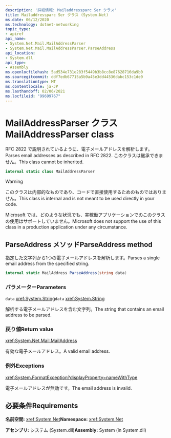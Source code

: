 ```yaml
---
description: '詳細情報: Mailaddressparc Ser クラス'
title: Mailaddressparc Ser クラス (System.Net)
ms.date: 06/12/2020
ms.technology: dotnet-networking
topic_type:
- apiref
api_name:
- System.Net.Mail.MailAddressParser
- System.Net.Mail.MailAddressParser.ParseAddress
api_location:
- System.dll
api_type:
- Assembly
ms.openlocfilehash: 5ad534e731e283f5449b3b8cc8e87628716da9b0
ms.sourcegitcommit: ddf7edb67715a5b9a45e3dd44536dabc153c1de0
ms.translationtype: MT
ms.contentlocale: ja-JP
ms.lasthandoff: 02/06/2021
ms.locfileid: "99699767"
---
```

# <a name="mailaddressparser-class"></a><span data-ttu-id="881d9-103">MailAddressParser クラス</span><span class="sxs-lookup"><span data-stu-id="881d9-103">MailAddressParser class</span></span>

<span data-ttu-id="881d9-104">RFC 2822 で説明されているように、電子メールアドレスを解析します。</span><span class="sxs-lookup"><span data-stu-id="881d9-104">Parses email addresses as described in RFC 2822.</span></span> <span data-ttu-id="881d9-105">このクラスは継承できません。</span><span class="sxs-lookup"><span data-stu-id="881d9-105">This class cannot be inherited.</span></span>

```csharp
internal static class MailAddressParser
```

> [!WARNING]
> <span data-ttu-id="881d9-106">このクラスは内部的なものであり、コードで直接使用するためのものではありません。</span><span class="sxs-lookup"><span data-stu-id="881d9-106">This class is internal and is not meant to be used directly in your code.</span></span>
>
> <span data-ttu-id="881d9-107">Microsoft では、どのような状況でも、実稼働アプリケーションでのこのクラスの使用はサポートしていません。</span><span class="sxs-lookup"><span data-stu-id="881d9-107">Microsoft does not support the use of this class in a production application under any circumstance.</span></span>

## <a name="parseaddress-method"></a><span data-ttu-id="881d9-108">ParseAddress メソッド</span><span class="sxs-lookup"><span data-stu-id="881d9-108">ParseAddress method</span></span>

<span data-ttu-id="881d9-109">指定した文字列から1つの電子メールアドレスを解析します。</span><span class="sxs-lookup"><span data-stu-id="881d9-109">Parses a single email address from the specified string.</span></span>

```csharp
internal static MailAddress ParseAddress(string data)
```

### <a name="parameters"></a><span data-ttu-id="881d9-110">パラメーター</span><span class="sxs-lookup"><span data-stu-id="881d9-110">Parameters</span></span>

<span data-ttu-id="881d9-111">`data` <xref:System.String></span><span class="sxs-lookup"><span data-stu-id="881d9-111">`data` <xref:System.String></span></span>

<span data-ttu-id="881d9-112">解析する電子メールアドレスを含む文字列。</span><span class="sxs-lookup"><span data-stu-id="881d9-112">The string that contains an email address to be parsed.</span></span>

### <a name="return-value"></a><span data-ttu-id="881d9-113">戻り値</span><span class="sxs-lookup"><span data-stu-id="881d9-113">Return value</span></span>

<xref:System.Net.Mail.MailAddress>

<span data-ttu-id="881d9-114">有効な電子メールアドレス。</span><span class="sxs-lookup"><span data-stu-id="881d9-114">A valid email address.</span></span>

### <a name="exceptions"></a><span data-ttu-id="881d9-115">例外</span><span class="sxs-lookup"><span data-stu-id="881d9-115">Exceptions</span></span>

<xref:System.FormatException?displayProperty=nameWithType>

<span data-ttu-id="881d9-116">電子メールアドレスが無効です。</span><span class="sxs-lookup"><span data-stu-id="881d9-116">The email address is invalid.</span></span>

## <a name="requirements"></a><span data-ttu-id="881d9-117">必要条件</span><span class="sxs-lookup"><span data-stu-id="881d9-117">Requirements</span></span>

<span data-ttu-id="881d9-118">**名前空間:** <xref:System.Net></span><span class="sxs-lookup"><span data-stu-id="881d9-118">**Namespace:** <xref:System.Net></span></span>

<span data-ttu-id="881d9-119">**アセンブリ:** システム (System.dll)</span><span class="sxs-lookup"><span data-stu-id="881d9-119">**Assembly:** System (in System.dll)</span></span>
